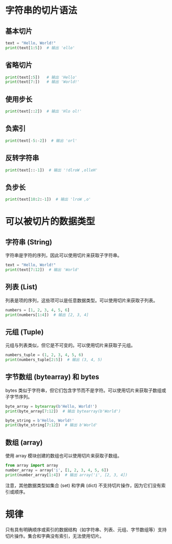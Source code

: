# 字符串的切片语法

## 基本切片

```python
text = "Hello, World!"
print(text[1:5])  # 输出 'ello'
```

## 省略切片

```python
print(text[:5])   # 输出 'Hello'
print(text[7:])   # 输出 'World!'
```

## 使用步长

```python
print(text[::2])  # 输出 'Hlo ol!'
```

## 负索引

```python
print(text[-5:-2])  # 输出 'orl'
```

## 反转字符串

```python
print(text[::-1])  # 输出 '!dlroW ,olleH'
```

## 负步长

```python
print(text[10:2:-1])  # 输出 'lroW ,o'
```

# 可以被切片的数据类型

## 字符串 (String)

字符串是字符的序列，因此可以使用切片来获取子字符串。

```python
text = "Hello, World!"
print(text[7:12])  # 输出 'World'
```

## 列表 (List)

列表是项的序列，这些项可以是任意数据类型。可以使用切片来获取子列表。

```python
numbers = [1, 2, 3, 4, 5, 6]
print(numbers[1:4])  # 输出 [2, 3, 4]
```

## 元组 (Tuple)

元组与列表类似，但它是不可变的。可以使用切片来获取子元组。

```python
numbers_tuple = (1, 2, 3, 4, 5, 6)
print(numbers_tuple[2:5])  # 输出 (3, 4, 5)
```

## 字节数组 (bytearray) 和 bytes

bytes 类似于字符串，但它们包含字节而不是字符。可以使用切片来获取子数组或子字节序列。

```python
byte_array = bytearray(b'Hello, World!')
print(byte_array[7:12])  # 输出 bytearray(b'World')

byte_string = b'Hello, World!'
print(byte_string[7:12])  # 输出 b'World'
```

## 数组 (array)

使用 array 模块创建的数组也可以使用切片来获取子数组。

```python
from array import array
number_array = array('i', [1, 2, 3, 4, 5, 6])
print(number_array[1:4])  # 输出 array('i', [2, 3, 4])
```

注意，其他数据类型如集合 (set) 和字典 (dict) 不支持切片操作，因为它们没有索引或顺序。

# 规律

只有具有明确顺序或索引的数据结构（如字符串、列表、元组、字节数组等）支持切片操作。集合和字典没有索引，无法使用切片。
